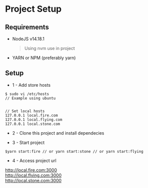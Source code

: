 # Project Setup

## Requirements

- NodeJS v14.18.1

  > Using nvm use in project

- YARN or NPM (preferably yarn)

## Setup

- 1 - Add store hosts

```console
$ sudo vi /etc/hosts
// Example using ubuntu


// Set local hosts
127.0.0.1 local.fire.com
127.0.0.1 local.flying.com
127.0.0.1 local.stone.com
```

- 2 - Clone this project and install dependecies

- 3 - Start project

```console
$yarn start:fire // or yarn start:stone // or yarn start:flying
```

- 4 - Access project url

http://local.fire.com:3000
<br />
http://local.flying.com:3000
<br />
http://local.stone.com:3000
